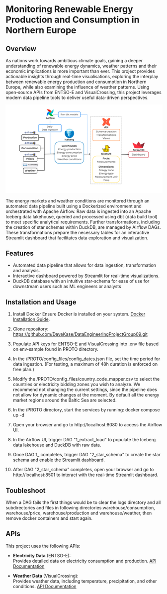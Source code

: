# Monitoring Renewable Energy Production and Consumption in Northern Europe 

## Overview
As nations work towards ambitious climate goals, gaining a deeper understanding of renewable energy dynamics, weather patterns and their economic implications is more important than ever. 
This project provides actionable insights through real-time visualisations, exploring the interplay between renewable energy production and consumption in Northern Europe, 
while also examining the influence of weather patterns. Using open-source APIs from ENTSO-E and VisualCrossing, this project leverages modern data pipeline tools to deliver useful data-driven perspectives.

![Example Image](images/pipeline_schema.png)


The energy markets and weather conditions are monitored through an automated data pipeline built using a Dockerized environment and orchestrated with Apache Airflow. 
Raw data is ingested into an Apache Iceberg data lakehouse, queried and processed using dbt (data build tool) to meet specific analytical requirements. 
Further transformations, including the creation of star schemas within DuckDB, are managed by Airflow DAGs. 
These transformations prepare the necessary tables for an interactive Streamlit dashboard that facilitates data exploration and visualization.

## Features
- Automated data pipeline that allows for data ingestion, transformation and analysis.
- Interactive dashboard powered by Streamlit for real-time visualizations.
- DuckDB database with an intuitive star-schema for ease of use for downstream users such as ML engineers or analysts

## Installation and Usage
1. Install Docker
   Ensure Docker is installed on your system. [Docker Installation Guide](https://docs.docker.com/get-docker/).

2. Clone repository: https://github.com/DaveKase/DataEngineeringProjectGroup09.git

3. Populate API keys for ENTSO-E and VisualCrossing into .env file based on env-sample found in PROTO directory.

4. In the /PROTO/config_files/config_dates.json file, set the time period for data ingestion.
    (For testing, a maximum of 48h duration is enforced on free plan.)

5. Modify the /PROTO/config_files/country_code_mapper.csv to select the countries or electricity bidding zones you wish to analyze. We recommend not changing the current settings, since the pipeline does not allow for dynamic changes at the moment. By default all the energy market regions around the Baltic Sea are selected.

6. In the /PROTO directory, start the services by running: docker compose up -d

7. Open your browser and go to http://localhost:8080 to access the Airflow UI.

8. In the Airflow UI, trigger DAG "1_extract_load" to populate the Iceberg data lakehouse and DuckDB with raw data.

9. Once DAG 1_ completes, trigger DAG "2_star_schema" to create the star schema and enable the Streamlit dashboard.

10. After DAG "2_star_schema" completes, open your browser and go to http://localhost:8501 to interact with the real-time Streamlit dashboard.

## Toubleshoot
When a DAG fails the first things would be to clear the logs directory and all subdirectories and files in following directories:warehouse/consumption, warehouse/price, warehouse/production and warehouse/weather, then remove docker containers and start again.

## APIs
This project uses the following APIs:

- **Electricity Data** (ENTSO-E):  
   Provides detailed data on electricity consumption and production. [API Documentation](https://transparencyplatform.zendesk.com/hc/en-us/articles/15692855254548-Sitemap-for-Restful-API-Integration)
  
- **Weather Data** (VisualCrossing):  
   Provides weather data, including temperature, precipitation, and other conditions. [API Documentation](https://www.visualcrossing.com/weather-api)
